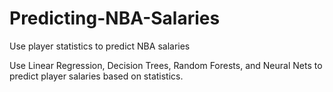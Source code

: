 # Predicting-NBA-Salaries
Use player statistics to predict NBA salaries

Use Linear Regression, Decision Trees, Random Forests, and Neural Nets to predict player salaries based on statistics.
